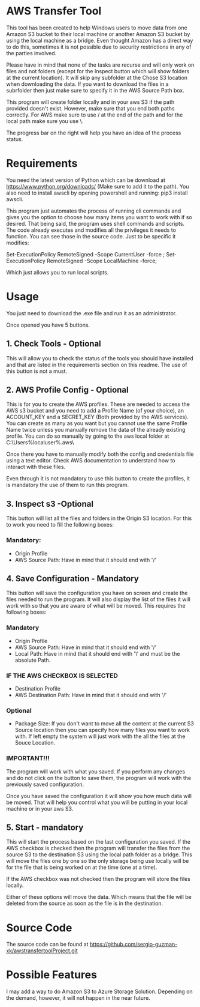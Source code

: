 # AWS Transfer Tool
This tool has been created to help Windows users to move data from one Amazon S3 bucket to their local machine or another Amazon S3 bucket by using the local machine as a bridge. Even thought Amazon has a direct way to do this, sometimes it is not possible due to security restrictions in any of the parties involved.

Please have in mind that none of the tasks are recurse and will only work on files and not folders (except for the Inspect button which will show folders at the current location). It will skip any subfolder at the Chose S3 location when downloading the data. If you want to download the files in a subrfolder then just make sure to specify it in the AWS Source Path box.

This program will create folder locally and in your aws S3 if the path provided doesn't exist. However, make sure that you end both paths correctly. For AWS make sure to use / at the end of the path and for the local path make sure you use \\.

The progress bar on the right will help you have an idea of the process status.

# Requirements
You need the latest version of Python which can be download at https://www.python.org/downloads/ (Make sure to add it to the path). You also need to install awscli by opening powershell and running: pip3 install awscli.

This program just automates the process of running cli commands and gives you the option to choose how many items you want to work with if so desired. That being said, the program uses shell commands and scripts. The code already executes and modifies all the privileges it needs to function. You can see those in the source code. Just to be specific it modifies:

Set-ExecutionPolicy RemoteSigned -Scope CurrentUser -force ; 
Set-ExecutionPolicy RemoteSigned -Scope LocalMachine -force;

Which just allows you to run local scripts.

# Usage
You just need to download the .exe file and run it as an administrator.

Once opened you have 5 buttons. 

## 1. Check Tools - Optional

This will allow you to check the status of the tools you should have installed and that are listed in the requirements section on this readme. The use of this button is not a must.

## 2. AWS Profile Config - Optional

This is for you to create the AWS profiles. These are needed to access the AWS s3 bucket and you need to add a Profile Name (of your choice), an ACCOUNT_KEY and a SECRET_KEY (Both provided by the AWS services). You can create as many as you want but you cannot use the same Profile Name twice unless you manually remove the data of the already existing profile. You can do so manually by going to the aws local folder at C:\Users\%localuser%\.aws\

Once there you have to manually modify both the config and credentials file using a text editor. Check AWS documentation to understand how to interact with these files.

Even through it is not mandatory to use this button to create the profiles, it is mandatory the use of them to run this program.

## 3. Inspect s3 -Optional

This button will list all the files and folders in the Origin S3 location. For this to work you need to fill the following boxes:
### Mandatory:
- Origin Profile
- AWS Source Path: Have in mind that it should end with '/'

## 4. Save Configuration - Mandatory

This button will save the configuration you have on screen and create the files needed to run the program. It will also display the list of the files it will work with so that you are aware of what will be moved. This requires the following boxes:
### Mandatory
- Origin Profile
- AWS Source Path: Have in mind that it should end with '/'
- Local Path: Have in mind that it should end with '\\' and must be the absolute Path.
### IF THE AWS CHECKBOX IS SELECTED
- Destination Profile
- AWS Destination Path: Have in mind that it should end with '/'

### Optional
- Package Size: If you don't want to move all the content at the current S3 Source location then you can specify how many files you want to work with. 
                If left empty the system will just work with the all the files at the Souce Location. 
                
### IMPORTANT!!!
The program will work with what you saved. If you perform any changes and do not click on the button to save them, the program will work with the previously saved configuration. 

Once you have saved the configuration it will show you how much data will be moved. That will help you control what you will be putting in your local machine or in your aws S3.

## 5. Start - mandatory

This will start the process based on the last configuration you saved. If the AWS checkbox is checked then the program will transfer the files from the source S3 to the destination S3 using the local path folder as a bridge. This will move the files one by one so the only storage being use locally will be for the file that is being worked on at the time (one at a time).

If the AWS checkbox was not checked then the program will store the files locally.

Either of these options will move the data. Which means that the file will be deleted from the source as soon as the file is in the destination.

# Source Code
The source code can be found at https://github.com/sergio-guzman-xk/awstransfertoolProject.git

# Possible Features
I may add a way to do Amazon S3 to Azure Storage Solution. Depending on the demand, however, it will not happen in the near future.

